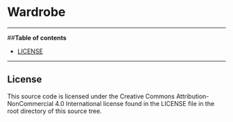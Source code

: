 # Wardrobe

---------------------------------------

##**Table of contents**
 * [LICENSE](#license)

---------------------------------------

<a name="license"></a>

## License

This source code is licensed under the Creative Commons Attribution-NonCommercial 4.0 International license found in the LICENSE file in the root directory of this source tree.
